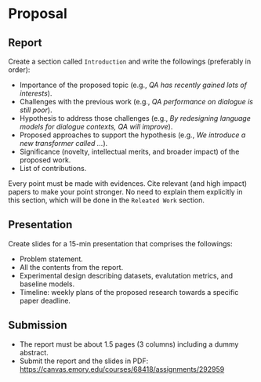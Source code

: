 # Proposal

## Report

Create a section called `Introduction` and write the followings (preferably in order):

* Importance of the proposed topic (e.g., _QA has recently gained lots of interests_).
* Challenges with the previous work (e.g., _QA performance on dialogue is still poor_).
* Hypothesis to address those challenges (e.g., _By redesigning language models for dialogue contexts, QA will improve_).
* Proposed approaches to support the hypothesis (e.g., _We introduce a new transformer called ..._).
* Significance (novelty, intellectual merits, and broader impact) of the proposed work.
* List of contributions.

Every point must be made with evidences.
Cite relevant (and high impact) papers to make your point stronger.
No need to explain them explicitly in this section, which will be done in the `Releated Work` section.

## Presentation

Create slides for a 15-min presentation that comprises the followings:

* Problem statement.
* All the contents from the report.
* Experimental design describing datasets, evalutation metrics, and baseline models.
* Timeline: weekly plans of the proposed research towards a specific paper deadline.

## Submission

* The report must be about 1.5 pages (3 columns) including a dummy abstract.
* Submit the report and the slides in PDF: https://canvas.emory.edu/courses/68418/assignments/292959